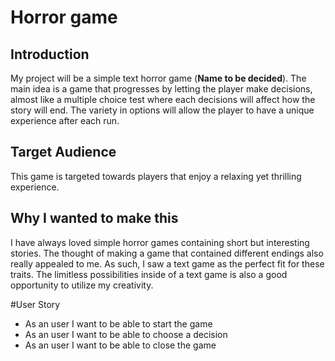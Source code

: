 # Horror game

## Introduction

My project will be a simple text horror game (**Name to be decided**). The main idea is a game that progresses by letting the player make 
decisions, almost like a multiple choice test where each decisions will affect how the story will end. The variety in
options will allow the player to have a unique experience after each run.

## Target Audience

This game is targeted towards players that enjoy a relaxing yet thrilling experience.

## Why I wanted to make this

I have always loved simple horror games containing short but interesting stories. The thought of making a
game that contained different endings also really appealed to me. As such, I saw a text game as the perfect fit for
these traits. The limitless possibilities inside of a text game is also a good opportunity to utilize my creativity.

#User Story
- As an user I want to be able to start the game
- As an user I want to be able to choose a decision
- As an user I want to be able to close the game

